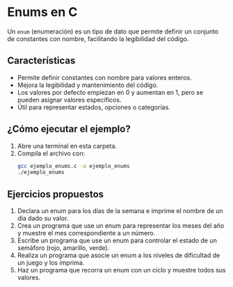 # Enums en C

Un `enum` (enumeración) es un tipo de dato que permite definir un conjunto de constantes con nombre, facilitando la legibilidad del código.

## Características
- Permite definir constantes con nombre para valores enteros.
- Mejora la legibilidad y mantenimiento del código.
- Los valores por defecto empiezan en 0 y aumentan en 1, pero se pueden asignar valores específicos.
- Útil para representar estados, opciones o categorías.

## ¿Cómo ejecutar el ejemplo?

1. Abre una terminal en esta carpeta.
2. Compila el archivo con:
	```bash
	gcc ejemplo_enums.c -o ejemplo_enums
	./ejemplo_enums
	```

## Ejercicios propuestos
1. Declara un enum para los días de la semana e imprime el nombre de un día dado su valor.
2. Crea un programa que use un enum para representar los meses del año y muestre el mes correspondiente a un número.
3. Escribe un programa que use un enum para controlar el estado de un semáforo (rojo, amarillo, verde).
4. Realiza un programa que asocie un enum a los niveles de dificultad de un juego y los imprima.
5. Haz un programa que recorra un enum con un ciclo y muestre todos sus valores.

